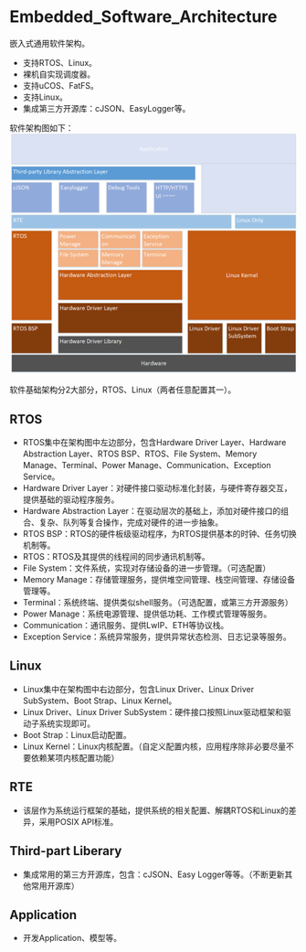 # Embedded_Software_Architecture
嵌入式通用软件架构。
* 支持RTOS、Linux。
* 裸机自实现调度器。
* 支持uCOS、FatFS。
* 支持Linux。
* 集成第三方开源库：cJSON、EasyLogger等。

软件架构图如下：
![Image text](https://github.com/RLews/Embedded_Software_Architecture/blob/main/02_Project_Document/SoftwareArchitecture.png)

软件基础架构分2大部分，RTOS、Linux（两者任意配置其一）。
## RTOS
* RTOS集中在架构图中左边部分，包含Hardware Driver Layer、Hardware Abstraction Layer、RTOS BSP、RTOS、File System、Memory Manage、Terminal、Power Manage、Communication、Exception Service。
* Hardware Driver Layer：对硬件接口驱动标准化封装，与硬件寄存器交互，提供基础的驱动程序服务。
* Hardware Abstraction Layer：在驱动层次的基础上，添加对硬件接口的组合、复杂、队列等复合操作，完成对硬件的进一步抽象。
* RTOS BSP：RTOS的硬件板级驱动程序，为RTOS提供基本的时钟、任务切换机制等。
* RTOS：RTOS及其提供的线程间的同步通讯机制等。
* File System：文件系统，实现对存储设备的进一步管理。（可选配置）
* Memory Manage：存储管理服务，提供堆空间管理、栈空间管理、存储设备管理等。
* Terminal：系统终端、提供类似shell服务。（可选配置，或第三方开源服务）
* Power Manage：系统电源管理、提供低功耗、工作模式管理等服务。
* Communication：通讯服务、提供LwIP、ETH等协议栈。
* Exception Service：系统异常服务，提供异常状态检测、日志记录等服务。

## Linux
* Linux集中在架构图中右边部分，包含Linux Driver、Linux Driver SubSystem、Boot Strap、Linux Kernel。
* Linux Driver、Linux Driver SubSystem：硬件接口按照Linux驱动框架和驱动子系统实现即可。
* Boot Strap：Linux启动配置。
* Linux Kernel：Linux内核配置。（自定义配置内核，应用程序除非必要尽量不要依赖某项内核配置功能）

## RTE
* 该层作为系统运行框架的基础，提供系统的相关配置、解耦RTOS和Linux的差异，采用POSIX API标准。

## Third-part Liberary
* 集成常用的第三方开源库，包含：cJSON、Easy Logger等等。（不断更新其他常用开源库）

## Application
* 开发Application、模型等。
